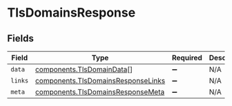 # TlsDomainsResponse


## Fields

| Field                                                                                | Type                                                                                 | Required                                                                             | Description                                                                          |
| ------------------------------------------------------------------------------------ | ------------------------------------------------------------------------------------ | ------------------------------------------------------------------------------------ | ------------------------------------------------------------------------------------ |
| `data`                                                                               | [components.TlsDomainData](../../models/shared/tlsdomaindata.md)[]                   | :heavy_minus_sign:                                                                   | N/A                                                                                  |
| `links`                                                                              | [components.TlsDomainsResponseLinks](../../models/shared/tlsdomainsresponselinks.md) | :heavy_minus_sign:                                                                   | N/A                                                                                  |
| `meta`                                                                               | [components.TlsDomainsResponseMeta](../../models/shared/tlsdomainsresponsemeta.md)   | :heavy_minus_sign:                                                                   | N/A                                                                                  |